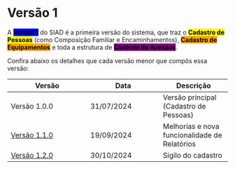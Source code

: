 # Versão 1

A <mark style="background-color:blue;">**Versão 1**</mark> do SIAD é a primeira versão do sistema, que traz o <mark style="background-color:yellow;">**Cadastro de Pessoas**</mark> (como Composição Familiar e Encaminhamentos), <mark style="background-color:orange;">**Cadastro de Equipamentos**</mark> e toda a estrutura de <mark style="background-color:purple;">**Controle de Acessos**</mark>.

Confira abaixo os detalhes que cada versão menor que compôs essa versão:

<table><thead><tr><th width="166">Versão</th><th width="150">Data</th><th>Descrição</th></tr></thead><tbody><tr><td>Versão 1.0.0</td><td>31/07/2024</td><td>Versão principal (Cadastro de Pessoas)</td></tr><tr><td><a href="versao-1.1.0.md">Versão 1.1.0</a></td><td>19/09/2024</td><td>Melhorias e nova funcionalidade de Relatórios</td></tr><tr><td><a href="versao-1.2.0.md">Versão 1.2.0</a></td><td>30/10/2024</td><td>Sigilo do cadastro</td></tr></tbody></table>

